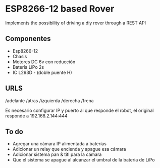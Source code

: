 # ESP8266-12 based Rover

Implements the possibility of driving a diy rover through a REST API

## Componentes
* Esp8266-12 
* Chasis
* Motores DC 6v con reducción
* Batería LiPo 2s
* IC L293D - (doble puente H)

## URLS
/adelante
/atras
/izquierda
/derecha
/frena


Es necesario configurar IP y puerto al que responde el robot, el original responde a 192.168.2.144:444


## To do
* Agregar una cámara IP alimentada a baterías
* Adicionar un relay que encienda y apague esa cámara
* Adicionar sistema pan & titl para la cámara
* Que el sistema se apague al alcanzar el umbral de la bateria de LiPo

